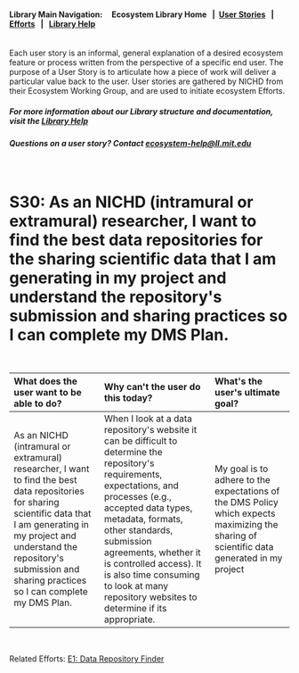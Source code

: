#### Library Main Navigation: &nbsp; &nbsp;  <b> Ecosystem Library Home </b> &nbsp; | &nbsp;[User Stories](https://github.com/NIH-NICHD-Ecosystem/UserStories/blob/main/README.md) &nbsp; | &nbsp; [Efforts](https://github.com/NIH-NICHD-Ecosystem/Efforts/blob/main/README.md) &nbsp; | &nbsp; [Library Help](https://github.com/NIH-NICHD-Ecosystem/LibraryHelp/blob/main/README.md)

</br>
Each user story is an informal, general explanation of a desired ecosystem feature or process written from the perspective of a specific end user. The purpose of a User Story is to articulate how a piece of work will deliver a particular value back to the user. User stories are gathered by NICHD from their Ecosystem Working Group, and are used to initiate ecosystem Efforts. 

##### For more information about our Library structure and documentation, visit the [Library Help](https://github.com/NIH-NICHD-Ecosystem/LibraryHelp/blob/main/README.md) 
##### Questions on a user story? Contact [ecosystem-help@ll.mit.edu](mailto:ecosystem-help@ll.mit.edu?subject=Ecosystem_Library)
<br>

# S30: As an NICHD (intramural or extramural) researcher, I want to find the best data repositories for the sharing scientific data that I am generating in my project and understand the repository's submission and sharing practices so I can complete my DMS Plan. 

<br>

| What does the user want to be able to do? | Why can't the user do this today? | What's the user's ultimate goal?
| :------------- | :------------ | :------------ |
| As an NICHD (intramural or extramural) researcher, I want to find the best data repositories for sharing scientific data that I am generating in my project and understand the repository's submission and sharing practices so I can complete my DMS Plan. | When I look at a data repository's website it can be difficult to determine the repository's requirements, expectations, and processes (e.g., accepted data types, metadata, formats, other standards, submission agreements, whether it is controlled access). It is also time consuming to look at many repository websites to determine if its appropriate.  | My goal is to adhere to the expectations of the DMS Policy which expects maximizing the sharing of scientific data generated in my project

<br>

Related Efforts: [E1: Data Repository Finder](https://github.com/NIH-NICHD-Ecosystem/E1_Data-Repository-Finder/blob/main/README.md)

<br>
